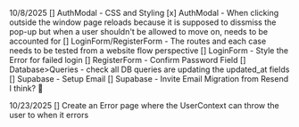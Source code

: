 10/8/2025
[] AuthModal - CSS and Styling
[x] AuthModal - When clicking outside the window page reloads because it is 
    supposed to dissmiss the pop-up but when a user shouldn't be allowed to move on, needs to be accounted for
[] LoginForm/RegisterForm - The routes and each case needs to be tested from a website flow perspective
[] LoginForm - Style the Error for failed login
[] RegisterForm - Confirm Password Field
[] Database>Queries - check all DB queries are updating the updated_at fields
[] Supabase - Setup Email
[] Supabase - Invite Email Migration from Resend I think? :shrug:


10/23/2025
[] Create an Error page where the UserContext can throw the user to when it errors
